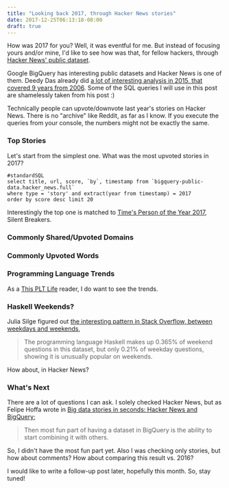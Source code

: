 ```yaml
---
title: "Looking back 2017, through Hacker News stories"
date: 2017-12-25T06:13:18-08:00
draft: true
---
```


How was 2017 for you? Well, it was eventful for me. But instead of focusing yours and/or mine, I'd like to see how was that, for fellow hackers, through [Hacker News' public dataset](https://cloud.google.com/bigquery/public-data/hacker-news).

Google BigQuery has interesting public datasets and Hacker News is one of them. Deedy Das already did [a lot of interesting analysis in 2015, that covered 9 years from 2006](http://debarghyadas.com/writes/looking-back-at-9-years-of-hacker-news/). Some of the SQL queries I will use in this post are shamelessly taken from his post :)

Technically people can upvote/downvote last year's stories on Hacker News. There is no "archive" like Reddit, as far as I know. If you execute the queries from your console, the numbers might not be exactly the same.

### Top Stories

Let's start from the simplest one. What was the most upvoted stories in 2017?

```
#standardSQL
select title, url, score, `by`, timestamp from `bigquery-public-data.hacker_news.full`
where type = 'story' and extract(year from timestamp) = 2017
order by score desc limit 20
```

Interestingly the top one is matched to [Time's Person of the Year 2017](http://time.com/time-person-of-the-year-2017-silence-breakers/), Silent Breakers.

### Commonly Shared/Upvoted Domains

### Commonly Upvoted Words

### Programming Language Trends

As a [This PLT Life](http://this-plt-life.tumblr.com/) reader, I do want to see the trends.

### Haskell Weekends?

Julia Silge figured out [the interesting pattern in Stack Overflow, between weekdays and weekends](https://stackoverflow.blog/2017/02/07/what-programming-languages-weekends/),

> The programming language Haskell makes up 0.365% of weekend questions in this dataset, but only 0.21% of weekday questions, showing it is unusually popular on weekends.

How about, in Hacker News?

### What's Next

There are a lot of questions I can ask. I solely checked Hacker News, but as Felipe Hoffa wrote in [Big data stories in seconds: Hacker News and BigQuery](https://medium.com/google-cloud/big-data-stories-in-seconds-hacker-news-abe52bc5caad);

> Then most fun part of having a dataset in BigQuery is the ability to start combining it with others.

So, I didn't have the most fun part yet. Also I was checking only stories, but how about comments? How about comparing this result vs. 2016?

I would like to write a follow-up post later, hopefully this month. So, stay tuned!
